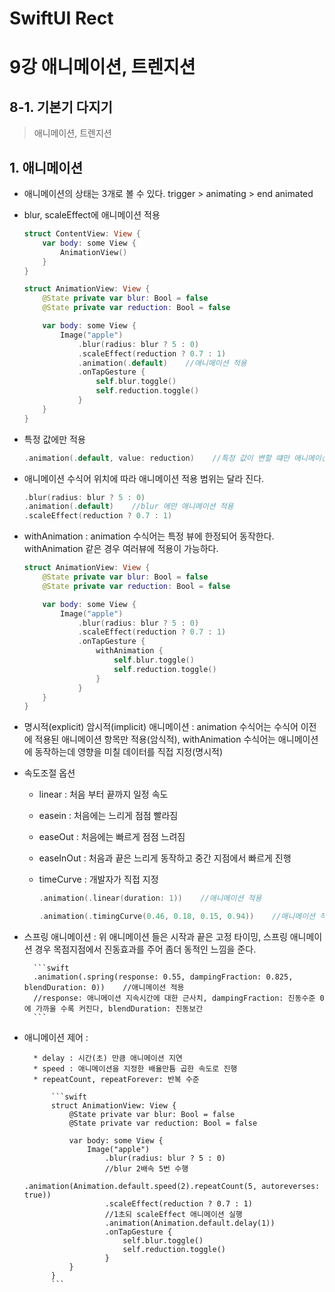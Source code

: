 # SwiftUI Rect
# 

9강 애니메이션, 트렌지션
===========
## 8-1. 기본기 다지기
> 애니메이션, 트렌지션

## 1. 애니메이션

* 애니메이션의 상태는 3개로 볼 수 있다. trigger > animating > end animated

* blur, scaleEffect에 애니메이션 적용

    ```swift
    struct ContentView: View {
        var body: some View {
            AnimationView()
        }
    }

    struct AnimationView: View {
        @State private var blur: Bool = false
        @State private var reduction: Bool = false

        var body: some View {
            Image("apple")
                .blur(radius: blur ? 5 : 0)
                .scaleEffect(reduction ? 0.7 : 1)
                .animation(.default)    //애니메이션 적용
                .onTapGesture {
                    self.blur.toggle()
                    self.reduction.toggle()
                }
        }
    }
    ```

* 특정 값에만 적용

    ```swift
    .animation(.default, value: reduction)    //특정 값이 변할 떄만 애니메이션 적용
    ```

* 애니메이션 수식어 위치에 따라 애니메이션 적용 범위는 달라 진다.

    ```swift
    .blur(radius: blur ? 5 : 0)
    .animation(.default)    //blur 에만 애니메이션 적용
    .scaleEffect(reduction ? 0.7 : 1)
    ```

* withAnimation : animation 수식어는 특정 뷰에 한정되어 동작한다. withAnimation 같은 경우 여러뷰에 적용이 가능하다.

    ```swift
    struct AnimationView: View {
        @State private var blur: Bool = false
        @State private var reduction: Bool = false

        var body: some View {
            Image("apple")
                .blur(radius: blur ? 5 : 0)
                .scaleEffect(reduction ? 0.7 : 1)
                .onTapGesture {
                    withAnimation {
                        self.blur.toggle()
                        self.reduction.toggle()
                    }
                }
        }
    }
    ```

* 명시적(explicit) 암시적(implicit) 애니메이션 : animation 수식어는 수식어 이전에 적용된 애니메이션 항목만 적용(암식적), withAnimation 수식어는 애니메이션에 동작하는데 영향을 미칠 데이터를 직접 지정(명시적)

* 속도조절 옵션

    * linear : 처음 부터 끝까지 일정 속도
    * easein : 처음에는 느리게 점점 빨라짐
    * easeOut : 처음에는 빠르게 점점 느려짐
    * easeInOut : 처음과 끝은 느리게 동작하고 중간 지점에서 빠르게 진행
    * timeCurve : 개발자가 직접 지정

        ```swift
        .animation(.linear(duration: 1))    //애니메이션 적용
        ```

        ```swift
        .animation(.timingCurve(0.46, 0.18, 0.15, 0.94))    //애니메이션 적용
        ```

* 스프링 애니메이션 : 위 애니메이션 들은 시작과 끝은 고정 타이밍, 스프링 애니메이션 경우 목점지점에서 진동효과를 주어 좀더 동적인 느낌을 준다.

        ```swift
        .animation(.spring(response: 0.55, dampingFraction: 0.825, blendDuration: 0))    //애니메이션 적용
        //response: 애니메이션 지속시간에 대한 근사치, dampingFraction: 진동수준 0에 가까울 수록 커진다, blendDuration: 진동보간
        ```
        
* 애니메이션 제어 : 

        * delay : 시간(초) 만큼 애니메이션 지연
        * speed : 애니메이션을 지정한 배율만틈 곱한 속도로 진행
        * repeatCount, repeatForever: 반복 수준

            ```swift
            struct AnimationView: View {
                @State private var blur: Bool = false
                @State private var reduction: Bool = false

                var body: some View {
                    Image("apple")
                        .blur(radius: blur ? 5 : 0)
                        //blur 2배속 5번 수행
                        .animation(Animation.default.speed(2).repeatCount(5, autoreverses: true))
                        .scaleEffect(reduction ? 0.7 : 1)
                        //1초되 scaleEffect 애니메이션 실행
                        .animation(Animation.default.delay(1))
                        .onTapGesture {
                            self.blur.toggle()
                            self.reduction.toggle()
                        }
                }
            }
            ```
